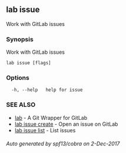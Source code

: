 ## lab issue

Work with GitLab issues

### Synopsis


Work with GitLab issues

```
lab issue [flags]
```

### Options

```
  -h, --help   help for issue
```

### SEE ALSO
* [lab](index.md)	 - A Git Wrapper for GitLab
* [lab issue create](lab_issue_create.md)	 - Open an issue on GitLab
* [lab issue list](lab_issue_list.md)	 - List issues

###### Auto generated by spf13/cobra on 2-Dec-2017
